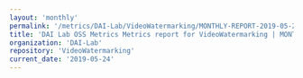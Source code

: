 ```yaml
---
layout: 'monthly'
permalink: '/metrics/DAI-Lab/VideoWatermarking/MONTHLY-REPORT-2019-05-24/'
title: 'DAI Lab OSS Metrics Metrics report for VideoWatermarking | MONTHLY-REPORT-2019-05-24'
organization: 'DAI-Lab'
repository: 'VideoWatermarking'
current_date: '2019-05-24'
---
```

